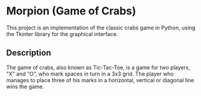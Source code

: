 # Morpion (Game of Crabs)

This project is an implementation of the classic crabs game in Python, using the Tkinter library for the graphical interface.

## Description
The game of crabs, also known as Tic-Tac-Toe, is a game for two players, "X" and "O", who mark spaces in turn in a 3x3 grid. The player who manages to place three of his marks in a horizontal, vertical or diagonal line wins the game.


